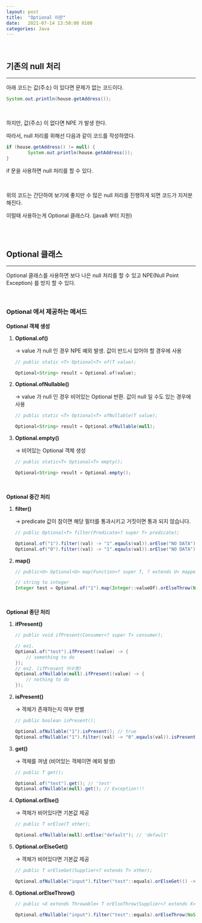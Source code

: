 ```yaml
---
layout: post
title:  "Optional 이란"
date:   2021-07-14 13:50:00 0100
categories: Java
---
```

<br>


## 기존의 null 처리

---

아래 코드는 값(주소) 이 있다면 문제가 없는 코드이다.

```java
System.out.println(house.getAddress());
```

<br>

하지만, 값(주소) 이 없다면 NPE 가 발생 한다.

따라서, null 처리를 위해선 다음과 같이 코드를 작성하였다.

```java
if (house.getAddress() != null) {
		System.out.println(house.getAddress());
}
```

if 문을 사용하면 null 처리를 할 수 있다.

<br>

위의 코드는 간단하여 보기에 좋지만 수 많은 null 처리를 진행하게 되면 코드가 지저분해진다.

이럴때 사용하는게 Optional 클래스다. (java8 부터 지원)

<br>
<br>

## Optional 클래스

---

Optional 클래스를 사용하면 보다 나은 null 처리를 할 수 있고 NPE(Null Point Exception) 를 방지 할 수 있다.

<br>

### Optional 에서 제공하는 메서드

**Optional 객체 생성**

1. **Optional.of()**

    → value 가 null 인 경우 NPE 예외 발생. 값이 반드시 있어야 할 경우에 사용

    ```java
    // public static <T> Optional<T> of(T value);

    Optional<String> result = Optional.of(value);
    ```

2. **Optional.ofNullable()**

    → value 가 null 인 경우 비어있는 Optional 반환. 값이 null 일 수도 있는 경우에 사용

    ```java
    // public static <T> Optional<T> ofNullable(T value);

    Optional<String> result = Optional.ofNullable(null);
    ```

3. **Optional.empty()**

    → 비어있는 Optional 객체 생성

    ```java
    // public static<T> Optional<T> empty();

    Optional<String> result = Optional.empty();
    ```

<br>

**Optional 중간 처리**

1. **filter()**

    → predicate 값이 참이면 해당 필터를 통과시키고 거짓이면 통과 되지 않습니다.

    ```java
    // public Optional<T> filter(Predicate<? super T> predicate);

    Optional.of("1").filter((val) -> "1".eqauls(val)).orElse("NO DATA"); // "1"
    Optional.of("0").filter((val) -> "1".eqauls(val)).orElse("NO DATA"); // "NO DATA"
    ```

2. **map()**

    ```java
    // public<U> Optional<U> map(Function<? super T, ? extends U> mapper);

    // string to integer
    Integer test = Optional.of("1").map(Integer::valueOf).orElseThrow(NoSuchElementException::new);
    ```

<br>

**Optional 종단 처리**

1. **ifPresent()**

    ```java
    // public void ifPresent(Consumer<? super T> consumer);

    // ex1.
    Optional.of("test").ifPresent((value) -> {
    	// something to do
    });
    // ex2. (ifPresent 미수행)
    Optional.ofNullable(null).ifPresent((value) -> {
    	// nothing to do
    });
    ```

2. **isPresent()**

    → 객체가 존재하는지 여부 판별

    ```java
    // public boolean isPresent();

    Optional.ofNullable("1").isPresent(); // true
    Optional.ofNullable("1").filter((val) -> "0".eqauls(val)).isPresent(); // false
    ```

3. **get()**

    → 객체를 꺼냄 (비어있는 객체이면 예외 발생)

    ```java
    // public T get();

    Optional.of("test").get(); // 'test'
    Optional.ofNullable(null).get(); // Exception!!!
    ```

4. **Optional.orElse()**

    → 객체가 비어있다면 기본값 제공

    ```java
    // public T orElse(T other);

    Optional.ofNullable(null).orElse("default"); // 'default'
    ```

5. **Optional.orElseGet()**

    → 객체가 비어있다면 기본값 제공

    ```java
    // public T orElseGet(Supplier<? extends T> other);

    Optional.ofNullable("input").filter("test"::equals).orElseGet(() -> "default"); // 'default'
    ```

6. **Optional.orElseThrow()**

    ```java
    // public <X extends Throwable> T orElseThrow(Supplier<? extends X> exceptionSupplier) throws X;

    Optional.ofNullable("input").filter("test"::equals).orElseThrow(NoSuchElementException::new);
    ```

    <br><br>
